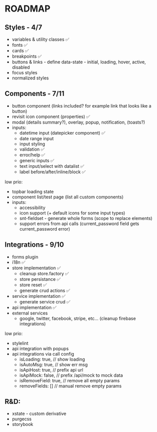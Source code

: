 # ROADMAP

## Styles - 4/7

- variables & utility classes ✅
- fonts ✅
- cards ✅
- breakpoints ✅
- buttons & links - define data-state - initial, loading, hover, active, disabled
- focus styles
- normalized styles

## Components - 7/11

- button component (links included? for example link that looks like a button)
- revisit icon component (properties) ✅
- modal (details summary?), overlay, popup, notification, (toasts?)
- inputs:
  - datetime input (datepicker component) ✅
  - date range input
  - input styling
  - validation ✅
  - error/help ✅
  - generic inputs ✅
  - text input/select with datalist ✅
  - label before/after/inline/block ✅

low prio:

- topbar loading state
- component list/test page (list all custom components)
- inputs:
  - accessibility
  - icon support (+ default icons for some input types)
  - snt-fieldset - generate whole forms (scope to replace elements)
  - support errors from api calls (current_password field gets current_password error)

## Integrations - 9/10

- forms plugin
- i18n ✅
- store implementation ✅
  - cleanup store.factory ✅
  - store persistance ✅
  - store reset ✅
  - generate crud actions ✅
- service implementation ✅
  - generate service crud ✅
- api implementation ✅
- external services
  - google, twitter, facebook, stripe, etc... (cleanup firebase integrations)

low prio:

- stylelint
- api integration with popups
- api integrations via call config
  - isLoading: true, // show loading
  - isAutoMsg: true, // show err msg
  - isApiHost: true, // prefix api url
  - isApiMock: false, // prefix /api/mock to mock data
  - isRemoveField: true, // remove all empty params
  - removeFields: [] // manual remove empty params

## R&D:

- xstate - custom derivative
- purgecss
- storybook
